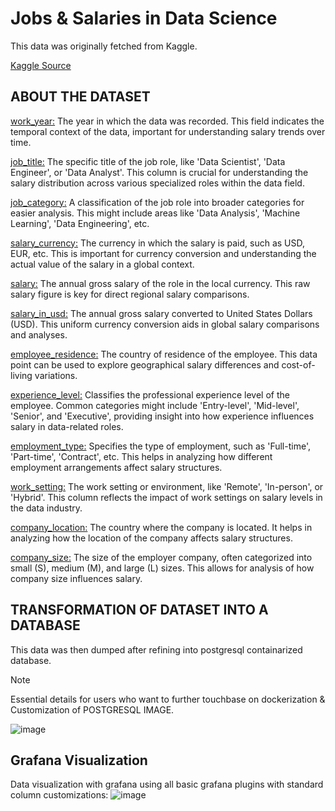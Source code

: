 # Jobs & Salaries in Data Science
This data was originally fetched from Kaggle.

[Kaggle Source](https://www.kaggle.com/datasets/hummaamqaasim/jobs-in-data)


## ABOUT THE DATASET
<ins>work_year:</ins> The year in which the data was recorded. This field indicates the temporal context of the data, important for understanding salary trends over time.

<ins>job_title:</ins> The specific title of the job role, like 'Data Scientist', 'Data Engineer', or 'Data Analyst'. This column is crucial for understanding the salary distribution across various specialized roles within the data field.

<ins>job_category:</ins> A classification of the job role into broader categories for easier analysis. This might include areas like 'Data Analysis', 'Machine Learning', 'Data Engineering', etc.

<ins>salary_currency:</ins> The currency in which the salary is paid, such as USD, EUR, etc. This is important for currency conversion and understanding the actual value of the salary in a global context.

<ins>salary:</ins> The annual gross salary of the role in the local currency. This raw salary figure is key for direct regional salary comparisons.

<ins>salary_in_usd:</ins> The annual gross salary converted to United States Dollars (USD). This uniform currency conversion aids in global salary comparisons and analyses.

<ins>employee_residence:</ins> The country of residence of the employee. This data point can be used to explore geographical salary differences and cost-of-living variations.

<ins>experience_level:</ins> Classifies the professional experience level of the employee. Common categories might include 'Entry-level', 'Mid-level', 'Senior', and 'Executive', providing insight into how experience influences salary in data-related roles.

<ins>employment_type:</ins> Specifies the type of employment, such as 'Full-time', 'Part-time', 'Contract', etc. This helps in analyzing how different employment arrangements affect salary structures.

<ins>work_setting:</ins> The work setting or environment, like 'Remote', 'In-person', or 'Hybrid'. This column reflects the impact of work settings on salary levels in the data industry.

<ins>company_location:</ins> The country where the company is located. It helps in analyzing how the location of the company affects salary structures.

<ins>company_size:</ins> The size of the employer company, often categorized into small (S), medium (M), and large (L) sizes. This allows for analysis of how company size influences salary.

## TRANSFORMATION OF DATASET INTO A DATABASE

This data was then dumped after refining into postgresql containarized database.
> [!NOTE]  
> Essential details for users who want to further touchbase on dockerization & Customization of POSTGRESQL IMAGE.


![image](https://github.com/mazeemkhanreal/Grafana/assets/75322899/93f1d8e4-cd10-4c50-9887-dabb3fa46de9)

## Grafana Visualization 

Data visualization with grafana using all basic grafana plugins with standard column customizations:
![image](https://github.com/mazeemkhanreal/Grafana/assets/75322899/251444b8-a34a-46df-850c-2dbee401ba64)
